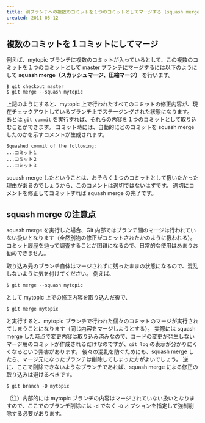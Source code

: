 ```yaml
---
title: 別ブランチへの複数のコミットを１つのコミットとしてマージする (squash merge)
created: 2011-05-12
---
```



複数のコミットを１コミットにしてマージ
----

例えば、mytopic ブランチに複数のコミットが入っているとして、この複数のコミットを１つのコミットとして master ブランチにマージするには以下のようにして **squash merge（スカッシュマージ、圧縮マージ）** を行います。

~~~
$ git checkout master
$ git merge --squash mytopic
~~~

上記のようにすると、mytopic 上で行われたすべてのコミットの修正内容が、現在チェックアウトしているブランチ上でステージングされた状態になります。
あとは `git commit` を実行すれば、それらの内容を１つのコミットとして取り込むことができます。
コミット時には、自動的にどのコミットを squash merge したのかを示すコメントが生成されます。

~~~
Squashed commit of the following:
...コミット１
...コミット２
...コミット３
~~~

squash merge したということは、おそらく１つのコミットとして扱いたかった理由があるのでしょうから、このコメントは適切ではないはずです。
適切にコメントを修正してコミットすれば squash merge の完了です。


squash merge の注意点
----

squash merge を実行した場合、Git 内部ではブランチ間のマージは行われていない扱いとなります（全然別物の修正がコミットされたかのように扱われる）。
コミット履歴を辿って調査することが困難になるので、日常的な使用はあまりお勧めできません。

取り込み元のブランチ自体はマージされずに残ったままの状態になるので、混乱しないように気を付けてください。
例えば、

~~~
$ git merge --squash mytopic
~~~

として mytopic 上での修正内容を取り込んだ後で、

~~~
$ git merge mytopic
~~~

と実行すると、mytopic ブランチで行われた個々のコミットのマージが実行されてしまうことになります（同じ内容をマージしようとする）。
実際には squash merge した時点で変更内容は取り込み済みなので、コードの変更が発生しないマージ用のコミットが作成されるだけなのですが、`git log` の表示が分かりにくくなるという弊害があります。
後々の混乱を防ぐためにも、squash merge したら、マージ元になったブランチは削除してしまった方がよいでしょう。
逆に、ここで削除できないようなブランチであれば、squash merge による修正の取り込みは避けるべきです。

~~~
$ git branch -D mytopic
~~~

（注）内部的には mytopic ブランチの内容はマージされていない扱いとなりますので、ここでのブランチ削除には `-d` でなく `-D` オプションを指定して強制削除する必要があります。

